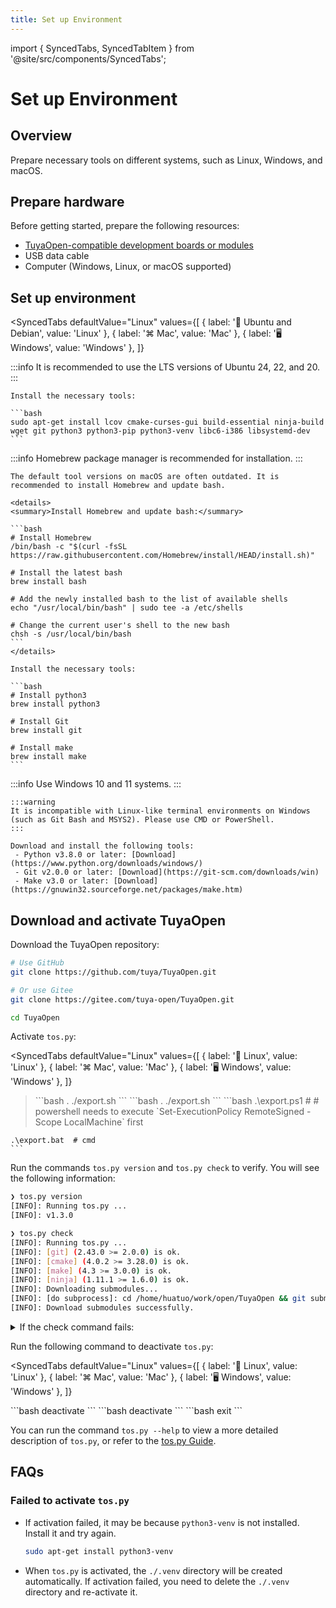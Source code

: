 ```yaml
---
title: Set up Environment
---
```


import { SyncedTabs, SyncedTabItem } from '@site/src/components/SyncedTabs';

# Set up Environment

## Overview

Prepare necessary tools on different systems, such as Linux, Windows, and macOS.

## Prepare hardware

Before getting started, prepare the following resources:
- [TuyaOpen-compatible development boards or modules](../hardware-specific/index.md#hardware-platforms)
- USB data cable
- Computer (Windows, Linux, or macOS supported)

## Set up environment

<SyncedTabs
  defaultValue="Linux"
  values={[
    { label: '🐧 Ubuntu and Debian', value: 'Linux' },
    { label: '⌘ Mac', value: 'Mac' },
    { label: '🖥️ Windows', value: 'Windows' },
  ]}
>
  <SyncedTabItem value="Linux">
    :::info
    It is recommended to use the LTS versions of Ubuntu 24, 22, and 20.
    :::

    Install the necessary tools:

    ```bash
    sudo apt-get install lcov cmake-curses-gui build-essential ninja-build wget git python3 python3-pip python3-venv libc6-i386 libsystemd-dev
    ```
  </SyncedTabItem>
  <SyncedTabItem value="Mac">
    :::info
    Homebrew package manager is recommended for installation.
    :::

    The default tool versions on macOS are often outdated. It is recommended to install Homebrew and update bash.

    <details>
    <summary>Install Homebrew and update bash:</summary>

    ```bash
    # Install Homebrew
    /bin/bash -c "$(curl -fsSL https://raw.githubusercontent.com/Homebrew/install/HEAD/install.sh)"

    # Install the latest bash
    brew install bash

    # Add the newly installed bash to the list of available shells
    echo "/usr/local/bin/bash" | sudo tee -a /etc/shells

    # Change the current user's shell to the new bash
    chsh -s /usr/local/bin/bash
    ```
    </details>

    Install the necessary tools:

    ```bash
    # Install python3
    brew install python3

    # Install Git
    brew install git

    # Install make
    brew install make
    ```
  </SyncedTabItem>
  <SyncedTabItem value="Windows">
    :::info
    Use Windows 10 and 11 systems.
    :::

    :::warning
    It is incompatible with Linux-like terminal environments on Windows (such as Git Bash and MSYS2). Please use CMD or PowerShell.
    :::

    Download and install the following tools:
     - Python v3.8.0 or later: [Download](https://www.python.org/downloads/windows/)
     - Git v2.0.0 or later: [Download](https://git-scm.com/downloads/win)
     - Make v3.0 or later: [Download](https://gnuwin32.sourceforge.net/packages/make.htm)
  </SyncedTabItem>
</SyncedTabs>

## Download and activate TuyaOpen

Download the TuyaOpen repository:

```bash
# Use GitHub
git clone https://github.com/tuya/TuyaOpen.git

# Or use Gitee
git clone https://gitee.com/tuya-open/TuyaOpen.git

cd TuyaOpen
```

Activate `tos.py`:

<SyncedTabs
  defaultValue="Linux"
  values={[
    { label: '🐧 Linux', value: 'Linux' },
    { label: '⌘ Mac', value: 'Mac' },
    { label: '🖥️ Windows', value: 'Windows' },
  ]}
>
><SyncedTabItem value="Linux">
>    ```bash
>    . ./export.sh
>    ```
>  </SyncedTabItem>
>  <SyncedTabItem value="Mac">
>    ```bash
>    . ./export.sh
>    ```
>  </SyncedTabItem>
>  <SyncedTabItem value="Windows">
>    ```bash
>    .\export.ps1  # # powershell needs to execute `Set-ExecutionPolicy RemoteSigned -Scope LocalMachine` first

    .\export.bat  # cmd
    ```
  </SyncedTabItem>
</SyncedTabs>

Run the commands `tos.py version` and `tos.py check` to verify. You will see the following information:

```bash
❯ tos.py version
[INFO]: Running tos.py ...
[INFO]: v1.3.0

❯ tos.py check
[INFO]: Running tos.py ...
[INFO]: [git] (2.43.0 >= 2.0.0) is ok.
[INFO]: [cmake] (4.0.2 >= 3.28.0) is ok.
[INFO]: [make] (4.3 >= 3.0.0) is ok.
[INFO]: [ninja] (1.11.1 >= 1.6.0) is ok.
[INFO]: Downloading submodules...
[INFO]: [do subprocess]: cd /home/huatuo/work/open/TuyaOpen && git submodule update --init
[INFO]: Download submodules successfully.
```

<details>
<summary>If the check command fails:</summary>
```bash
# Tool validation failed. Please install or upgrade the required tools.
# Submodules download failed. Manually execute the git command.
git submodule update --init
```
</details>

Run the following command to deactivate `tos.py`:

<SyncedTabs
  defaultValue="Linux"
  values={[
    { label: '🐧 Linux', value: 'Linux' },
    { label: '⌘ Mac', value: 'Mac' },
    { label: '🖥️ Windows', value: 'Windows' },
  ]}
>
  <SyncedTabItem value="Linux">
    ```bash
    deactivate
    ```
  </SyncedTabItem>
  <SyncedTabItem value="Mac">
    ```bash
    deactivate
    ```
  </SyncedTabItem>
  <SyncedTabItem value="Windows">
    ```bash
    exit
    ```
  </SyncedTabItem>
</SyncedTabs>

You can run the command `tos.py --help` to view a more detailed description of `tos.py`, or refer to the [tos.py Guide](../tos-tools/tos-guide.md).


## FAQs

### Failed to activate `tos.py`

- If activation failed, it may be because `python3-venv` is not installed. Install it and try again.

  ```bash
  sudo apt-get install python3-venv
  ```

- When `tos.py` is activated, the `./.venv` directory will be created automatically. If activation failed, you need to delete the `./.venv` directory and re-activate it.

